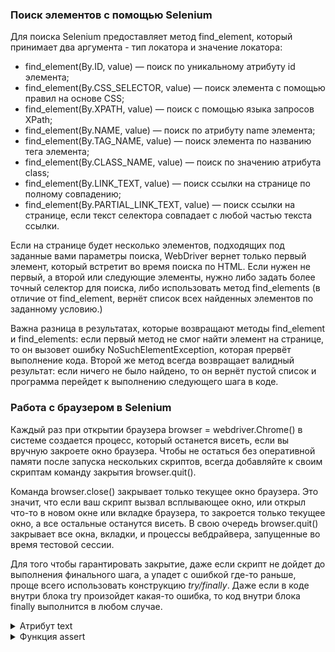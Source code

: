 ### Поиск элементов с помощью Selenium
   
Для поиска Selenium предоставляет метод find_element, который принимает два аргумента - тип локатора и значение локатора:  
+ find_element(By.ID, value) — поиск по уникальному атрибуту id элемента;
+ find_element(By.CSS_SELECTOR, value) — поиск элемента с помощью правил на основе CSS;
+ find_element(By.XPATH, value) — поиск с помощью языка запросов XPath;
+ find_element(By.NAME, value) — поиск по атрибуту name элемента;
+ find_element(By.TAG_NAME, value) — поиск элемента по названию тега элемента;
+ find_element(By.CLASS_NAME, value) — поиск по значению атрибута class;
+ find_element(By.LINK_TEXT, value) — поиск ссылки на странице по полному совпадению;
+ find_element(By.PARTIAL_LINK_TEXT, value) — поиск ссылки на странице, если текст селектора совпадает с любой частью текста ссылки.

Если на странице будет несколько элементов, подходящих под заданные вами параметры поиска, WebDriver вернет только первый элемент, который встретит во время поиска по HTML. Если нужен не первый, а второй или следующие элементы, нужно либо задать более точный селектор для поиска, либо использовать метод find_elements (в отличие от find_element, вернёт список всех найденных элементов по заданному условию.)  

Важна разница в результатах, которые возвращают методы find_element и find_elements: если первый метод не смог найти элемент на странице, то он вызовет ошибку NoSuchElementException, которая прервёт выполнение кода. Второй же метод всегда возвращает валидный результат: если ничего не было найдено, то он вернёт пустой список и программа перейдет к выполнению следующего шага в коде.  

### Работа с браузером в Selenium
Каждый раз при открытии браузера browser = webdriver.Chrome() в системе создается процесс, который останется висеть, если вы вручную закроете окно браузера. Чтобы не остаться без оперативной памяти после запуска нескольких скриптов, всегда добавляйте к своим скриптам команду закрытия browser.quit().  

Команда browser.close() закрывает только текущее окно браузера. Это значит, что если ваш скрипт вызвал всплывающее окно, или открыл что-то в новом окне или вкладке браузера, то закроется только текущее окно, а все остальные останутся висеть. В свою очередь browser.quit() закрывает все окна, вкладки, и процессы вебдрайвера, запущенные во время тестовой сессии.   

Для того чтобы гарантировать закрытие, даже если скрипт не дойдет до выполнения финального шага, а упадет с ошибкой где-то раньше, проще всего использовать конструкцию *try/finally*. Даже если в коде внутри блока try произойдет какая-то ошибка, то код внутри блока finally выполнится в любом случае.

<details>
<summary>Атрибут text</summary>  
  
> Возвращает текст, который находится между открывающим и закрывающим тегами элемента. Например, .text для данного элемента \<div class="message">У вас новое сообщение\</div> вернёт строку: "У вас новое сообщение".
</details>

<details>
<summary>Функция assert</summary>  
Для проверки ожидаемого результата используется инструкция **assert**, которая проверяет истинность утверждений: *assert True* не приводит к выводу дополнительных сообщений, а вот *assert False* вызовет исключение AssertionError. При вызове assert можно через запятую написать сообщение, которое будет выведено в случае ошибки проверки результата:
  
```
assert abs(-42) == -42, "Should be absolute value of a number"

Traceback (most recent call last):

  File "<stdin>", line 1, in <module>

AssertionError: Should be absolute value of a number
```
</details>
